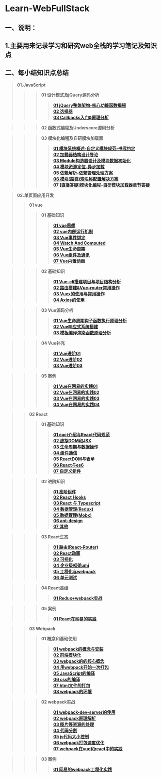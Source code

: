 # Learn-WebFullStack
## 一、说明：
## 1.主要用来记录学习和研究web全栈的学习笔记及知识点


## 二、每小结知识点总结
> **01.JavaScript**
>>> **01 设计模式及jQuery源码分析**
>>>> [**01 jQuery整体架构-核心功能函数揭秘**](https://github.com/lotosv2010/Learn-WebFullStack/blob/master/docs/Markdown/02-JavaScript/01-%E8%AE%BE%E8%AE%A1%E6%A8%A1%E5%BC%8F%20jQuery%E6%BA%90%E7%A0%81%E5%88%86%E6%9E%90/01-jQuery%E6%95%B4%E4%BD%93%E6%9E%B6%E6%9E%84-%E6%A0%B8%E5%BF%83%E5%8A%9F%E8%83%BD%E5%87%BD%E6%95%B0%E6%8F%AD%E7%A7%98.md)  
>>>> [**02 选择器**](https://github.com/lotosv2010/Learn-WebFullStack/blob/master/docs/Markdown/02-JavaScript/01-%E8%AE%BE%E8%AE%A1%E6%A8%A1%E5%BC%8F%20jQuery%E6%BA%90%E7%A0%81%E5%88%86%E6%9E%90/02-%E9%80%89%E6%8B%A9%E5%99%A8.md)  
>>>> [**03 Callbacks入门&原理分析**](https://github.com/lotosv2010/Learn-WebFullStack/blob/master/docs/Markdown/02-JavaScript/01-%E8%AE%BE%E8%AE%A1%E6%A8%A1%E5%BC%8F%20jQuery%E6%BA%90%E7%A0%81%E5%88%86%E6%9E%90/03-Callbacks%E5%85%A5%E9%97%A8%26%E5%8E%9F%E7%90%86%E5%88%86%E6%9E%90.md)  

>>> **02 函数式编程及Underscore源码分析**

>>> **03 模块化编程及自研模块加载器**
>>>> [**01 模块系统概述-自定义模块规范-书写约定**](https://github.com/lotosv2010/Learn-WebFullStack/blob/master/docs/Markdown/02-JavaScript/03-%E6%A8%A1%E5%9D%97%E5%8C%96%E7%BC%96%E7%A8%8B%E5%8F%8A%E8%87%AA%E7%A0%94%E6%A8%A1%E5%9D%97%E5%8A%A0%E8%BD%BD%E5%99%A8/01-%E6%A8%A1%E5%9D%97%E7%B3%BB%E7%BB%9F%E6%A6%82%E8%BF%B0-%E8%87%AA%E5%AE%9A%E4%B9%89%E6%A8%A1%E5%9D%97%E8%A7%84%E8%8C%83-%E4%B9%A6%E5%86%99%E7%BA%A6%E5%AE%9A.md)  
>>>> [**02 加载器结构设计导论**](https://github.com/lotosv2010/Learn-WebFullStack/blob/master/docs/Markdown/02-JavaScript/03-%E6%A8%A1%E5%9D%97%E5%8C%96%E7%BC%96%E7%A8%8B%E5%8F%8A%E8%87%AA%E7%A0%94%E6%A8%A1%E5%9D%97%E5%8A%A0%E8%BD%BD%E5%99%A8/02-%E5%8A%A0%E8%BD%BD%E5%99%A8%E7%BB%93%E6%9E%84%E8%AE%BE%E8%AE%A1%E5%AF%BC%E8%AE%BA.md)  
>>>> [**03 Module构造器设计及模块数据初始化**](https://github.com/lotosv2010/Learn-WebFullStack/blob/master/docs/Markdown/02-JavaScript/03-%E6%A8%A1%E5%9D%97%E5%8C%96%E7%BC%96%E7%A8%8B%E5%8F%8A%E8%87%AA%E7%A0%94%E6%A8%A1%E5%9D%97%E5%8A%A0%E8%BD%BD%E5%99%A8/03-Module%E6%9E%84%E9%80%A0%E5%99%A8%E8%AE%BE%E8%AE%A1%E5%8F%8A%E6%A8%A1%E5%9D%97%E6%95%B0%E6%8D%AE%E5%88%9D%E5%A7%8B%E5%8C%96.md)  
>>>> [**04 模块资源定位-异步加载**](https://github.com/lotosv2010/Learn-WebFullStack/blob/master/docs/Markdown/02-JavaScript/03-%E6%A8%A1%E5%9D%97%E5%8C%96%E7%BC%96%E7%A8%8B%E5%8F%8A%E8%87%AA%E7%A0%94%E6%A8%A1%E5%9D%97%E5%8A%A0%E8%BD%BD%E5%99%A8/04-%E6%A8%A1%E5%9D%97%E8%B5%84%E6%BA%90%E5%AE%9A%E4%BD%8D-%E5%BC%82%E6%AD%A5%E5%8A%A0%E8%BD%BD.md)  
>>>> [**05 依赖解析-依赖管理处理方案**](https://github.com/lotosv2010/Learn-WebFullStack/blob/master/docs/Markdown/02-JavaScript/03-%E6%A8%A1%E5%9D%97%E5%8C%96%E7%BC%96%E7%A8%8B%E5%8F%8A%E8%87%AA%E7%A0%94%E6%A8%A1%E5%9D%97%E5%8A%A0%E8%BD%BD%E5%99%A8/05-%E4%BE%9D%E8%B5%96%E8%A7%A3%E6%9E%90-%E4%BE%9D%E8%B5%96%E7%AE%A1%E7%90%86%E5%A4%84%E7%90%86%E6%96%B9%E6%A1%88.md)  
>>>> [**06 模块(路径)短名称配置解决方案**](https://github.com/lotosv2010/Learn-WebFullStack/blob/master/docs/Markdown/02-JavaScript/03-%E6%A8%A1%E5%9D%97%E5%8C%96%E7%BC%96%E7%A8%8B%E5%8F%8A%E8%87%AA%E7%A0%94%E6%A8%A1%E5%9D%97%E5%8A%A0%E8%BD%BD%E5%99%A8/06-%E6%A8%A1%E5%9D%97(%E8%B7%AF%E5%BE%84)%E7%9F%AD%E5%90%8D%E7%A7%B0%E9%85%8D%E7%BD%AE%E8%A7%A3%E5%86%B3%E6%96%B9%E6%A1%88.md)  
>>>> [**07 [直播答疑]模块化编程-自研模块加载器章节答疑**](https://github.com/lotosv2010/Learn-WebFullStack/blob/master/docs/Markdown/02-JavaScript/03-%E6%A8%A1%E5%9D%97%E5%8C%96%E7%BC%96%E7%A8%8B%E5%8F%8A%E8%87%AA%E7%A0%94%E6%A8%A1%E5%9D%97%E5%8A%A0%E8%BD%BD%E5%99%A8/07-%5B%E7%9B%B4%E6%92%AD%E7%AD%94%E7%96%91%5D%E6%A8%A1%E5%9D%97%E5%8C%96%E7%BC%96%E7%A8%8B-%E8%87%AA%E7%A0%94%E6%A8%A1%E5%9D%97%E5%8A%A0%E8%BD%BD%E5%99%A8%E7%AB%A0%E8%8A%82%E7%AD%94%E7%96%91.md)  

> **02.单页面应用开发**
>> **01 vue**
>>> **01 基础知识**
>>>> [**01 vue思想**](https://github.com/lotosv2010/Learn-WebFullStack/blob/master/docs/Markdown/03-SinglePageApp/01-Vue/01-Vue%E5%9F%BA%E7%A1%80%E7%9F%A5%E8%AF%86/01-Vue%E6%80%9D%E6%83%B3.md)  
>>>> [**02 vue内部运行机制**](https://github.com/lotosv2010/Learn-WebFullStack/blob/master/docs/Markdown/03-SinglePageApp/01-Vue/01-Vue%E5%9F%BA%E7%A1%80%E7%9F%A5%E8%AF%86/02-Vue%E5%86%85%E9%83%A8%E8%BF%90%E8%A1%8C%E6%9C%BA%E5%88%B6.md)  
>>>> [**03 Vue事件绑定**](https://github.com/lotosv2010/Learn-WebFullStack/blob/master/docs/Markdown/03-SinglePageApp/01-Vue/01-Vue%E5%9F%BA%E7%A1%80%E7%9F%A5%E8%AF%86/03-Vue%E4%BA%8B%E4%BB%B6%E7%BB%91%E5%AE%9A.md)  
>>>> [**04 Watch And Computed**](https://github.com/lotosv2010/Learn-WebFullStack/blob/master/docs/Markdown/03-SinglePageApp/01-Vue/01-Vue%E5%9F%BA%E7%A1%80%E7%9F%A5%E8%AF%86/4-Watch%20And%20Computed.md)  
>>>> [**05 Vue生命周期**](https://github.com/lotosv2010/Learn-WebFullStack/blob/master/docs/Markdown/03-SinglePageApp/01-Vue/01-Vue%E5%9F%BA%E7%A1%80%E7%9F%A5%E8%AF%86/5-Vue%E7%94%9F%E5%91%BD%E5%91%A8%E6%9C%9F.md)  
>>>> [**06 Vue组件及通讯**](https://github.com/lotosv2010/Learn-WebFullStack/blob/master/docs/Markdown/03-SinglePageApp/01-Vue/01-Vue%E5%9F%BA%E7%A1%80%E7%9F%A5%E8%AF%86/6-Vue%E7%BB%84%E4%BB%B6%E5%8F%8A%E9%80%9A%E8%AE%AF.md)  
>>>> [**07 Vue内置动画**](https://github.com/lotosv2010/Learn-WebFullStack/blob/master/docs/Markdown/03-SinglePageApp/01-Vue/01-Vue%E5%9F%BA%E7%A1%80%E7%9F%A5%E8%AF%86/7-Vue%E5%86%85%E7%BD%AE%E5%8A%A8%E7%94%BB.md)  

>>> **02 基础知识**  
>>>> [**01 Vue-cli搭建项目与项目结构分析**](https://github.com/lotosv2010/Learn-WebFullStack/blob/master/docs/Markdown/03-SinglePageApp/01-Vue/02-Vue%E8%BF%9B%E9%98%B6%E7%9F%A5%E8%AF%86/01-Vue-cli%E6%90%AD%E5%BB%BA%E9%A1%B9%E7%9B%AE%E4%B8%8E%E9%A1%B9%E7%9B%AE%E7%BB%93%E6%9E%84%E5%88%86%E6%9E%90.md)  
>>>> [**02 路由搭建&Vue-router常用操作**](https://github.com/lotosv2010/Learn-WebFullStack/blob/master/docs/Markdown/03-SinglePageApp/01-Vue/02-Vue%E8%BF%9B%E9%98%B6%E7%9F%A5%E8%AF%86/02-%E8%B7%AF%E7%94%B1%E6%90%AD%E5%BB%BA%26Vue-router%E5%B8%B8%E7%94%A8%E6%93%8D%E4%BD%9C.md)  
>>>> [**03 Vuex的使用与常用操作**](https://github.com/lotosv2010/Learn-WebFullStack/blob/master/docs/Markdown/03-SinglePageApp/01-Vue/02-Vue%E8%BF%9B%E9%98%B6%E7%9F%A5%E8%AF%86/03-Vuex%E7%9A%84%E4%BD%BF%E7%94%A8%E4%B8%8E%E5%B8%B8%E7%94%A8%E6%93%8D%E4%BD%9C.md)  
>>>> [**04 Axios的使用**](https://github.com/lotosv2010/Learn-WebFullStack/blob/master/docs/Markdown/03-SinglePageApp/01-Vue/02-Vue%E8%BF%9B%E9%98%B6%E7%9F%A5%E8%AF%86/04-Axios%E7%9A%84%E4%BD%BF%E7%94%A8.md)  

>>> **03 Vue源码分析**  
>>>> [**01 Vue生命周期钩子函数执行原理分析**](https://github.com/lotosv2010/Learn-WebFullStack/blob/master/docs/Markdown/03-SinglePageApp/01-Vue/03-Vue%E6%BA%90%E7%A0%81%E5%88%86%E6%9E%90/01-Vue%E7%94%9F%E5%91%BD%E5%91%A8%E6%9C%9F%E9%92%A9%E5%AD%90%E5%87%BD%E6%95%B0%E6%89%A7%E8%A1%8C%E5%8E%9F%E7%90%86%E5%88%86%E6%9E%90.md)  
>>>> [**02 Vue响应式系统搭建**](https://github.com/lotosv2010/Learn-WebFullStack/blob/master/docs/Markdown/03-SinglePageApp/01-Vue/03-Vue%E6%BA%90%E7%A0%81%E5%88%86%E6%9E%90/02-Vue%E5%93%8D%E5%BA%94%E5%BC%8F%E7%B3%BB%E7%BB%9F%E6%90%AD%E5%BB%BA.md)  
>>>> [**03 模板编译渲染函数原理分析**](https://github.com/lotosv2010/Learn-WebFullStack/blob/master/docs/Markdown/03-SinglePageApp/01-Vue/03-Vue%E6%BA%90%E7%A0%81%E5%88%86%E6%9E%90/03-Vue%20%E6%A8%A1%E6%9D%BF%E7%BC%96%E8%AF%91%E6%B8%B2%E6%9F%93%E5%87%BD%E6%95%B0%E5%8E%9F%E7%90%86%E5%88%86%E6%9E%90.md)

>>> **04 Vue补充**  
>>>> [**01 Vue进阶01**](https://github.com/lotosv2010/Learn-WebFullStack/blob/master/docs/Markdown/03-SinglePageApp/01-Vue/04-Vue%E8%A1%A5%E5%85%85/01-Vue%E8%BF%9B%E9%98%B601.md)  
>>>> [**02 Vue进阶02**](https://github.com/lotosv2010/Learn-WebFullStack/blob/master/docs/Markdown/03-SinglePageApp/01-Vue/04-Vue%E8%A1%A5%E5%85%85/02-Vue%E8%BF%9B%E9%98%B602.md)  
>>>> [**03 Vue进阶03**](https://github.com/lotosv2010/Learn-WebFullStack/blob/master/docs/Markdown/03-SinglePageApp/01-Vue/04-Vue%E8%A1%A5%E5%85%85/03-Vue%E8%BF%9B%E9%98%B603.md)

>>> **05 案例**  
>>>> [**01 Vue在网易的实践01**](https://github.com/lotosv2010/Learn-WebFullStack/blob/master/docs/Markdown/03-SinglePageApp/01-Vue/05-%E6%A1%88%E4%BE%8B/01-Vue%E5%9C%A8%E7%BD%91%E6%98%93%E7%9A%84%E5%AE%9E%E8%B7%B501.md)  
>>>> [**02 Vue在网易的实践02**](https://github.com/lotosv2010/Learn-WebFullStack/blob/master/docs/Markdown/03-SinglePageApp/01-Vue/05-%E6%A1%88%E4%BE%8B/02-Vue%E5%9C%A8%E7%BD%91%E6%98%93%E7%9A%84%E5%AE%9E%E8%B7%B502.md)  
>>>> [**03 Vue在网易的实践03**](https://github.com/lotosv2010/Learn-WebFullStack/blob/master/docs/Markdown/03-SinglePageApp/01-Vue/05-%E6%A1%88%E4%BE%8B/03-Vue%E5%9C%A8%E7%BD%91%E6%98%93%E7%9A%84%E5%AE%9E%E8%B7%B503.md)  
>>>> [**04 Vue在网易的实践04**](https://github.com/lotosv2010/Learn-WebFullStack/blob/master/docs/Markdown/03-SinglePageApp/01-Vue/05-%E6%A1%88%E4%BE%8B/04-Vue%E5%9C%A8%E7%BD%91%E6%98%93%E7%9A%84%E5%AE%9E%E8%B7%B504.md)

>> **02 React**
>>> **01 基础知识**
>>>> [**01 eact介绍与React代码规范**](https://github.com/lotosv2010/Learn-WebFullStack/blob/master/docs/Markdown/03-SinglePageApp/02-React/01-React%E5%9F%BA%E7%A1%80/01-React%E4%BB%8B%E7%BB%8D%E4%B8%8EReact%E4%BB%A3%E7%A0%81%E8%A7%84%E8%8C%83.md)  
>>>> [**02 虚拟DOM和JSX**](https://github.com/lotosv2010/Learn-WebFullStack/blob/master/docs/Markdown/03-SinglePageApp/02-React/01-React%E5%9F%BA%E7%A1%80/02-%E8%99%9A%E6%8B%9FDOM%E5%92%8CJSX.md)  
>>>> [**03 生命周期与数据操作**](https://github.com/lotosv2010/Learn-WebFullStack/blob/master/docs/Markdown/03-SinglePageApp/02-React/01-React%E5%9F%BA%E7%A1%80/03-%E7%94%9F%E5%91%BD%E5%91%A8%E6%9C%9F%E4%B8%8E%E6%95%B0%E6%8D%AE%E6%93%8D%E4%BD%9C.md)  
>>>> [**04 组件通信**](https://github.com/lotosv2010/Learn-WebFullStack/blob/master/docs/Markdown/03-SinglePageApp/02-React/01-React%E5%9F%BA%E7%A1%80/04-%E7%BB%84%E4%BB%B6%E9%80%9A%E4%BF%A1.md)  
>>>> [**05 ReactDOM与表单**](https://github.com/lotosv2010/Learn-WebFullStack/blob/master/docs/Markdown/03-SinglePageApp/02-React/01-React%E5%9F%BA%E7%A1%80/05-ReactDOM%E4%B8%8E%E8%A1%A8%E5%8D%95.md)  
>>>> [**06 React与es6**](https://github.com/lotosv2010/Learn-WebFullStack/blob/master/docs/Markdown/03-SinglePageApp/02-React/01-React%E5%9F%BA%E7%A1%80/06-React%E4%B8%8Ees6.md)  
>>>> [**07 自定义组件**](https://github.com/lotosv2010/Learn-WebFullStack/blob/master/docs/Markdown/03-SinglePageApp/02-React/01-React%E5%9F%BA%E7%A1%80/07-%E8%87%AA%E5%AE%9A%E4%B9%89%E7%BB%84%E4%BB%B6.md)

>>> **02 进阶知识**
>>>> [**01 高阶组件**](https://github.com/lotosv2010/Learn-WebFullStack/blob/master/docs/Markdown/03-SinglePageApp/02-React/02-%E8%BF%9B%E9%98%B6%E7%9F%A5%E8%AF%86/01-%E9%AB%98%E9%98%B6%E7%BB%84%E4%BB%B6.md)  
>>>> [**02 React Hooks**](https://github.com/lotosv2010/Learn-WebFullStack/blob/master/docs/Markdown/03-SinglePageApp/02-React/02-%E8%BF%9B%E9%98%B6%E7%9F%A5%E8%AF%86/02-React%20Hooks.md)  
>>>> [**03 React 与 Typescript**](https://github.com/lotosv2010/Learn-WebFullStack/blob/master/docs/Markdown/03-SinglePageApp/02-React/02-%E8%BF%9B%E9%98%B6%E7%9F%A5%E8%AF%86/03-React%20%E4%B8%8E%20Typescript.md)  
>>>> [**04 数据管理(Redux)**](https://github.com/lotosv2010/Learn-WebFullStack/blob/master/docs/Markdown/03-SinglePageApp/02-React/02-%E8%BF%9B%E9%98%B6%E7%9F%A5%E8%AF%86/04-%E6%95%B0%E6%8D%AE%E7%AE%A1%E7%90%86(Redux).md)  
>>>> [**05 数据管理(Mobx)**](https://github.com/lotosv2010/Learn-WebFullStack/blob/master/docs/Markdown/03-SinglePageApp/02-React/02-%E8%BF%9B%E9%98%B6%E7%9F%A5%E8%AF%86/05-%E6%95%B0%E6%8D%AE%E7%AE%A1%E7%90%86(Mobx).md)  
>>>> [**06 ant-design**](https://github.com/lotosv2010/Learn-WebFullStack/blob/master/docs/Markdown/03-SinglePageApp/02-React/02-%E8%BF%9B%E9%98%B6%E7%9F%A5%E8%AF%86/06-ant-design.md)  
>>>> [**07 其他**](https://github.com/lotosv2010/Learn-WebFullStack/blob/master/docs/Markdown/03-SinglePageApp/02-React/02-%E8%BF%9B%E9%98%B6%E7%9F%A5%E8%AF%86/07-%E5%85%B6%E4%BB%96.md)

>>> **03 React生态**
>>>> [**01 路由(React-Router)**](https://github.com/lotosv2010/Learn-WebFullStack/blob/master/docs/Markdown/03-SinglePageApp/02-React/03-React%E7%94%9F%E6%80%81/01-%E8%B7%AF%E7%94%B1(React-Router).md)  
>>>> [**02 React动画**](https://github.com/lotosv2010/Learn-WebFullStack/blob/master/docs/Markdown/03-SinglePageApp/02-React/03-React%E7%94%9F%E6%80%81/02-React%E5%8A%A8%E7%94%BB.md)  
>>>> [**03 可视化**](https://github.com/lotosv2010/Learn-WebFullStack/blob/master/docs/Markdown/03-SinglePageApp/02-React/03-React%E7%94%9F%E6%80%81/03-%E5%8F%AF%E8%A7%86%E5%8C%96.md)  
>>>> [**04 企业级框架umi**](https://github.com/lotosv2010/Learn-WebFullStack/blob/master/docs/Markdown/03-SinglePageApp/02-React/03-React%E7%94%9F%E6%80%81/04-%E4%BC%81%E4%B8%9A%E7%BA%A7%E6%A1%86%E6%9E%B6umi%20.md)  
>>>> [**05 工程化与webpack**](https://github.com/lotosv2010/Learn-WebFullStack/blob/master/docs/Markdown/03-SinglePageApp/02-React/03-React生态/05-工程化与webpack.md)  
>>>> [**06 单元测试**](https://github.com/lotosv2010/Learn-WebFullStack/blob/master/docs/Markdown/03-SinglePageApp/02-React/03-React%E7%94%9F%E6%80%81/06-%E5%8D%95%E5%85%83%E6%B5%8B%E8%AF%95.md)  

>>> **04 React高级**
>>>> [**01 Redux+webpack实战**](https://github.com/lotosv2010/Learn-WebFullStack/blob/master/docs/Markdown/03-SinglePageApp/02-React/04-React%E9%AB%98%E7%BA%A7/01-React%2BReact-router%2BRedux%2Bwebpack%E5%AE%9E%E6%88%98.md)

>>> **05 案例**
>>>> [**01 React在网易的实践**](https://github.com/lotosv2010/Learn-WebFullStack/blob/master/docs/Markdown/03-SinglePageApp/02-React/05-%E6%A1%88%E4%BE%8B/01-React%E5%9C%A8%E7%BD%91%E6%98%93%E7%9A%84%E5%AE%9E%E8%B7%B5.md)

>> **03 Webpack**
>>> **01 概念和基础使用**
>>>> [**01 webpack的概念与安装**](https://github.com/lotosv2010/Learn-WebFullStack/blob/master/docs/Markdown/03-SinglePageApp/03-webpack/01-webpack%E7%9A%84%E6%A6%82%E5%BF%B5%E5%92%8C%E5%9F%BA%E7%A1%80%E4%BD%BF%E7%94%A8/01-webpack%E7%9A%84%E6%A6%82%E5%BF%B5%E4%B8%8E%E5%AE%89%E8%A3%85.md)  
>>>> [**02 前端模块化**](https://github.com/lotosv2010/Learn-WebFullStack/blob/master/docs/Markdown/03-SinglePageApp/03-webpack/01-webpack%E7%9A%84%E6%A6%82%E5%BF%B5%E5%92%8C%E5%9F%BA%E7%A1%80%E4%BD%BF%E7%94%A8/02-%E5%89%8D%E7%AB%AF%E6%A8%A1%E5%9D%97%E5%8C%96.md)  
>>>> [**03 webpack的的核心概念**](https://github.com/lotosv2010/Learn-WebFullStack/blob/master/docs/Markdown/03-SinglePageApp/03-webpack/01-webpack%E7%9A%84%E6%A6%82%E5%BF%B5%E5%92%8C%E5%9F%BA%E7%A1%80%E4%BD%BF%E7%94%A8/03-webpack%E7%9A%84%E7%9A%84%E6%A0%B8%E5%BF%83%E6%A6%82%E5%BF%B5.md)  
>>>> [**04 用webpack开始一次打包**](https://github.com/lotosv2010/Learn-WebFullStack/blob/master/docs/Markdown/03-SinglePageApp/03-webpack/01-webpack%E7%9A%84%E6%A6%82%E5%BF%B5%E5%92%8C%E5%9F%BA%E7%A1%80%E4%BD%BF%E7%94%A8/04-%E7%94%A8webpack%E5%BC%80%E5%A7%8B%E4%B8%80%E6%AC%A1%E6%89%93%E5%8C%85.md)  
>>>> [**05 JavaScript的编译**](https://github.com/lotosv2010/Learn-WebFullStack/blob/master/docs/Markdown/03-SinglePageApp/03-webpack/01-webpack%E7%9A%84%E6%A6%82%E5%BF%B5%E5%92%8C%E5%9F%BA%E7%A1%80%E4%BD%BF%E7%94%A8/05-JavaScript%E7%9A%84%E7%BC%96%E8%AF%91.md)  
>>>> [**06 css的编译**](https://github.com/lotosv2010/Learn-WebFullStack/blob/master/docs/Markdown/03-SinglePageApp/03-webpack/01-webpack%E7%9A%84%E6%A6%82%E5%BF%B5%E5%92%8C%E5%9F%BA%E7%A1%80%E4%BD%BF%E7%94%A8/06-css%E7%9A%84%E7%BC%96%E8%AF%91.md)  
>>>> [**07 html文件的打包**](https://github.com/lotosv2010/Learn-WebFullStack/blob/master/docs/Markdown/03-SinglePageApp/03-webpack/01-webpack%E7%9A%84%E6%A6%82%E5%BF%B5%E5%92%8C%E5%9F%BA%E7%A1%80%E4%BD%BF%E7%94%A8/07-html%E6%96%87%E4%BB%B6%E7%9A%84%E6%89%93%E5%8C%85.md)  
>>>> [**08 webpack的环境**](https://github.com/lotosv2010/Learn-WebFullStack/blob/master/docs/Markdown/03-SinglePageApp/03-webpack/01-webpack%E7%9A%84%E6%A6%82%E5%BF%B5%E5%92%8C%E5%9F%BA%E7%A1%80%E4%BD%BF%E7%94%A8/08-webpack%E7%9A%84%E7%8E%AF%E5%A2%83.md)

>>> **02 webpack实战**
>>>> [**01 webpack-dev-server的使用**](https://github.com/lotosv2010/Learn-WebFullStack/blob/master/docs/Markdown/03-SinglePageApp/03-webpack/02-webpack%E5%AE%9E%E6%88%98/01-webpack-dev-server%E7%9A%84%E4%BD%BF%E7%94%A8.md)  
>>>> [**02 webpack原理解析**](https://github.com/lotosv2010/Learn-WebFullStack/blob/master/docs/Markdown/03-SinglePageApp/03-webpack/02-webpack%E5%AE%9E%E6%88%98/02-webpack%E5%8E%9F%E7%90%86%E8%A7%A3%E6%9E%90.md)  
>>>> [**03 图片等资源的处理**](https://github.com/lotosv2010/Learn-WebFullStack/blob/master/docs/Markdown/03-SinglePageApp/03-webpack/02-webpack%E5%AE%9E%E6%88%98/03-%E5%9B%BE%E7%89%87%E7%AD%89%E8%B5%84%E6%BA%90%E7%9A%84%E5%A4%84%E7%90%86.md)  
>>>> [**04 代码分割**](https://github.com/lotosv2010/Learn-WebFullStack/blob/master/docs/Markdown/03-SinglePageApp/03-webpack/02-webpack%E5%AE%9E%E6%88%98/04-%E4%BB%A3%E7%A0%81%E5%88%86%E5%89%B2.md)  
>>>> [**05 js代码大小控制**](https://github.com/lotosv2010/Learn-WebFullStack/blob/master/docs/Markdown/03-SinglePageApp/03-webpack/02-webpack%E5%AE%9E%E6%88%98/05-js%E4%BB%A3%E7%A0%81%E5%A4%A7%E5%B0%8F%E6%8E%A7%E5%88%B6.md)  
>>>> [**06 webpack打包速度优化**](https://github.com/lotosv2010/Learn-WebFullStack/blob/master/docs/Markdown/03-SinglePageApp/03-webpack/02-webpack%E5%AE%9E%E6%88%98/06-webpack%E6%89%93%E5%8C%85%E9%80%9F%E5%BA%A6%E4%BC%98%E5%8C%96.md)  
>>>> [**07 webpack在vue和react中的实践**](https://github.com/lotosv2010/Learn-WebFullStack/blob/master/docs/Markdown/03-SinglePageApp/03-webpack/02-webpack%E5%AE%9E%E6%88%98/07-webpack%E5%9C%A8vue%E5%92%8Creact%E4%B8%AD%E7%9A%84%E5%AE%9E%E8%B7%B5.md)

>>> **03 案例**
>>>> [**01 网易的webpack工程化实践**](https://github.com/lotosv2010/Learn-WebFullStack/blob/master/docs/Markdown/03-SinglePageApp/03-webpack/03-%E6%A1%88%E4%BE%8B/01-%E7%BD%91%E6%98%93%E7%9A%84webpack%E5%B7%A5%E7%A8%8B%E5%8C%96%E5%AE%9E%E8%B7%B5.md)  
